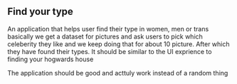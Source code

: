## Find your type


An application that helps user find their type in women, men or trans
basically we get a dataset for pictures and ask users to pick which celeberity they like
and we keep doing that for about 10 picture. After which they have found their types.
It should be similar to the UI exprience to finding your hogwards house

The application should be good and acttuly work instead of a random thing

